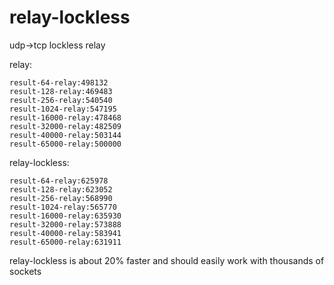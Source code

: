 relay-lockless
==============

udp->tcp lockless relay

relay:
```
result-64-relay:498132
result-128-relay:469483
result-256-relay:540540
result-1024-relay:547195
result-16000-relay:478468
result-32000-relay:482509
result-40000-relay:503144
result-65000-relay:500000
```

relay-lockless:
```
result-64-relay:625978
result-128-relay:623052
result-256-relay:568990
result-1024-relay:565770
result-16000-relay:635930
result-32000-relay:573888
result-40000-relay:583941
result-65000-relay:631911
```

relay-lockless is about 20% faster and should easily work with thousands of sockets
